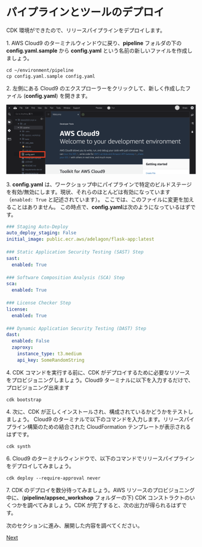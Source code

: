 # パイプラインとツールのデプロイ

CDK 環境ができたので、リリースパイプラインをデプロイします。

1\. AWS Cloud9 のターミナルウィンドウに戻り、**pipeline** フォルダの下の **config.yaml.sample** から **config.yaml** という名前の新しいファイルを作成しましょう。

```
cd ~/environment/pipeline
cp config.yaml.sample config.yaml
```

2\. 左側にある Cloud9 のエクスプローラーをクリックして、新しく作成したファイル (**config.yaml**) を開きます。

<img src="/static/images/module2/02_configure-cdk.png">

3\. **config.yaml** は、ワークショップ中にパイプラインで特定のビルドステージを有効/無効にします。現状、それらのほとんどは有効になっています（`enabled: True` と記述されています）。 ここでは、このファイルに変更を加えることはありません。 この時点で、**config.yaml**は次のようになっているはずです。

```yaml
### Staging Auto-Deploy
auto_deploy_staging: False
initial_image: public.ecr.aws/adelagon/flask-app:latest

### Static Application Security Testing (SAST) Step
sast:
  enabled: True

### Software Composition Analysis (SCA) Step
sca:
  enabled: True

### License Checker Step
license:
  enabled: True

### Dynamic Application Security Testing (DAST) Step
dast:
  enabled: False
  zaproxy:
    instance_type: t3.medium
    api_key: SomeRandomString
```

4\. CDK コマンドを実行する前に、CDK がデプロイするために必要なリソース をプロビジョニングしましょう。Cloud9 ターミナルに以下を入力するだけで、プロビジョニング出来ます

```
cdk bootstrap
```

4\. 次に、CDK が正しくインストールされ、構成されているかどうかをテストしましょう。 Cloud9 のターミナルで以下のコマンドを入力します。リリースパイプライン構築のための結合された CloudFormation テンプレートが表示されるはずです。

```
cdk synth
```

6\. Cloud9 のターミナルウィンドウで、以下のコマンドでリリースパイプラインをデプロイしてみましょう。

```
cdk deploy --require-approval never
```

7\. CDK のデプロイを数分待ってみましょう。AWS リソースのプロビジョニング中に、(**pipeline/appsec_workshop** フォルダーの下) CDK コンストラクトのいくつかを調べてみましょう。CDK が完了すると、次の出力が得られるはずです。

次のセクションに進み、展開した内容を調べてください。

[Next](../module3/README.md)